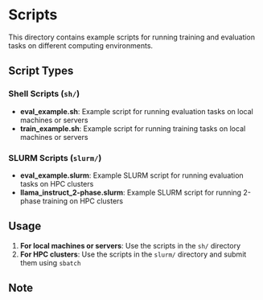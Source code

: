 # Scripts

This directory contains example scripts for running training and evaluation tasks on different computing environments.

## Script Types

### Shell Scripts (`sh/`)
- **eval_example.sh**: Example script for running evaluation tasks on local machines or servers
- **train_example.sh**: Example script for running training tasks on local machines or servers

### SLURM Scripts (`slurm/`)
- **eval_example.slurm**: Example SLURM script for running evaluation tasks on HPC clusters
- **llama_instruct_2-phase.slurm**: Example SLURM script for running 2-phase training on HPC clusters

## Usage

1. **For local machines or servers**: Use the scripts in the `sh/` directory
2. **For HPC clusters**: Use the scripts in the `slurm/` directory and submit them using `sbatch`

## Note